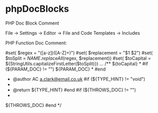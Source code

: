# phpDocBlocks
PHP Doc Block Comment

File -> Settings -> Editor -> File and Code Templates -> Includes

PHP Function Doc Comment:

#set( $regex = "([a-z])([A-Z]+)")
#set( $replacement = "$1 $2")
#set( $toSplit = $NAME.replaceAll($regex, $replacement))
#set( $toCapital = ${StringUtils.capitalizeFirstLetter($toSplit)})
...
/**
${toCapital}
 * 
#if (${PARAM_DOC} != "") ${PARAM_DOC}
 *
#end
 * @author AC a.clark@email.co.uk
#if (${TYPE_HINT} != "void")
 *
 * @return ${TYPE_HINT}
#end
#if (${THROWS_DOC} != "") 
 *
${THROWS_DOC}
#end
*/
